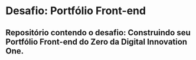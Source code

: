 # Desafio: Portfólio Front-end

## Repositório contendo o desafio: Construindo seu Portfólio Front-end do Zero da Digital Innovation One.
